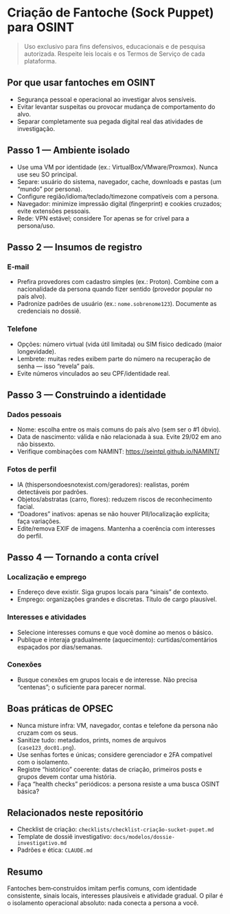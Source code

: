 # Criação de Fantoche (Sock Puppet) para OSINT

> Uso exclusivo para fins defensivos, educacionais e de pesquisa autorizada. Respeite leis locais e os Termos de Serviço de cada plataforma.

## Por que usar fantoches em OSINT
- Segurança pessoal e operacional ao investigar alvos sensíveis.
- Evitar levantar suspeitas ou provocar mudança de comportamento do alvo.
- Separar completamente sua pegada digital real das atividades de investigação.

## Passo 1 — Ambiente isolado
- Use uma VM por identidade (ex.: VirtualBox/VMware/Proxmox). Nunca use seu SO principal.
- Separe: usuário do sistema, navegador, cache, downloads e pastas (um “mundo” por persona).
- Configure região/idioma/teclado/timezone compatíveis com a persona.
- Navegador: minimize impressão digital (fingerprint) e cookies cruzados; evite extensões pessoais.
- Rede: VPN estável; considere Tor apenas se for crível para a persona/uso.

## Passo 2 — Insumos de registro
### E‑mail
- Prefira provedores com cadastro simples (ex.: Proton). Combine com a nacionalidade da persona quando fizer sentido (provedor popular no país alvo).
- Padronize padrões de usuário (ex.: `nome.sobrenome123`). Documente as credenciais no dossiê.

### Telefone
- Opções: número virtual (vida útil limitada) ou SIM físico dedicado (maior longevidade).
- Lembrete: muitas redes exibem parte do número na recuperação de senha — isso “revela” país.
- Evite números vinculados ao seu CPF/identidade real.

## Passo 3 — Construindo a identidade
### Dados pessoais
- Nome: escolha entre os mais comuns do país alvo (sem ser o #1 óbvio). 
- Data de nascimento: válida e não relacionada à sua. Evite 29/02 em ano não bissexto.
- Verifique combinações com NAMINT: https://seintpl.github.io/NAMINT/

### Fotos de perfil
- IA (thispersondoesnotexist.com/geradores): realistas, porém detectáveis por padrões.
- Objetos/abstratas (carro, flores): reduzem riscos de reconhecimento facial.
- “Doadores” inativos: apenas se não houver PII/localização explícita; faça variações.
- Edite/remova EXIF de imagens. Mantenha a coerência com interesses do perfil.

## Passo 4 — Tornando a conta crível
### Localização e emprego
- Endereço deve existir. Siga grupos locais para “sinais” de contexto.
- Emprego: organizações grandes e discretas. Título de cargo plausível.

### Interesses e atividades
- Selecione interesses comuns e que você domine ao menos o básico.
- Publique e interaja gradualmente (aquecimento): curtidas/comentários espaçados por dias/semanas.

### Conexões
- Busque conexões em grupos locais e de interesse. Não precisa “centenas”; o suficiente para parecer normal.

## Boas práticas de OPSEC
- Nunca misture infra: VM, navegador, contas e telefone da persona não cruzam com os seus.
- Sanitize tudo: metadados, prints, nomes de arquivos (`case123_doc01.png`).
- Use senhas fortes e únicas; considere gerenciador e 2FA compatível com o isolamento.
- Registre “histórico” coerente: datas de criação, primeiros posts e grupos devem contar uma história.
- Faça “health checks” periódicos: a persona resiste a uma busca OSINT básica?

## Relacionados neste repositório
- Checklist de criação: `checklists/checklist-criação-sucket-pupet.md`
- Template de dossiê investigativo: `docs/modelos/dossie-investigativo.md`
- Padrões e ética: `CLAUDE.md`

## Resumo
Fantoches bem‑construídos imitam perfis comuns, com identidade consistente, sinais locais, interesses plausíveis e atividade gradual. O pilar é o isolamento operacional absoluto: nada conecta a persona a você.

